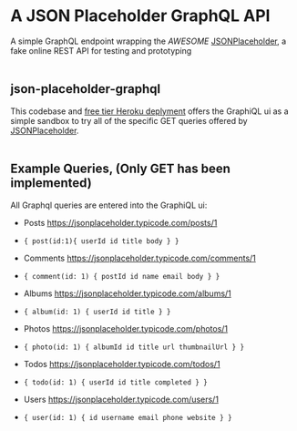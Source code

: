 # A JSON Placeholder GraphQL API
A simple GraphQL endpoint wrapping the *AWESOME*
<a href="https://jsonplaceholder.typicode.com/">JSONPlaceholder</a>, a fake online REST API for testing and prototyping
</br></br>
## json-placeholder-graphql
This codebase and <a href="https://json-placeholder-graphql.herokuapp.com/graphql">free tier Heroku deplyment</a> offers the GraphiQL ui as a simple sandbox to try all of the specific GET queries offered by <a href="https://jsonplaceholder.typicode.com/">JSONPlaceholder</a>.
</br></br>
## Example Queries, (Only GET has been implemented)
All Graphql queries are entered into the GraphiQL ui:

* Posts https://jsonplaceholder.typicode.com/posts/1
* `{
  post(id:1){
    userId
    id
    title
    body
  }
}`

* Comments https://jsonplaceholder.typicode.com/comments/1
* `{
  comment(id: 1) {
    postId
    id
    name
    email
    body
  }
}`


* Albums https://jsonplaceholder.typicode.com/albums/1
* `{
  album(id: 1) {
    userId
    id
    title
  }
}`

* Photos https://jsonplaceholder.typicode.com/photos/1
* `{
  photo(id: 1) {
    albumId
    id
    title
    url
    thumbnailUrl
  }
}`

* Todos https://jsonplaceholder.typicode.com/todos/1
* `{
  todo(id: 1) {
    userId
    id
    title
    completed
  }
}`

* Users https://jsonplaceholder.typicode.com/users/1
* `{
  user(id: 1) {
    id
    username
    email
    phone
    website
  }
}`
